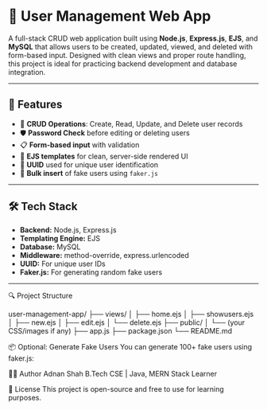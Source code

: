 # 👥 User Management Web App

A full-stack CRUD web application built using **Node.js**, **Express.js**, **EJS**, and **MySQL** that allows users to be created, updated, viewed, and deleted with form-based input. Designed with clean views and proper route handling, this project is ideal for practicing backend development and database integration.

---

## 📌 Features

- 🔄 **CRUD Operations**: Create, Read, Update, and Delete user records
- 🛡️ **Password Check** before editing or deleting users
- 📋 **Form-based input** with validation
- 📂 **EJS templates** for clean, server-side rendered UI
- 🔗 **UUID** used for unique user identification
- 🔢 **Bulk insert** of fake users using `faker.js`

---

## 🛠 Tech Stack

- **Backend:** Node.js, Express.js
- **Templating Engine:** EJS
- **Database:** MySQL
- **Middleware:** method-override, express.urlencoded
- **UUID:** For unique user IDs
- **Faker.js:** For generating random fake users

---


🔍 Project Structure

user-management-app/
├── views/
│   ├── home.ejs
│   ├── showusers.ejs
│   ├── new.ejs
│   ├── edit.ejs
│   └── delete.ejs
├── public/
│   └── (your CSS/images if any)
├── app.js
├── package.json
└── README.md

📦 Optional: Generate Fake Users
You can generate 100+ fake users using faker.js:


👨‍💻 Author
Adnan Shah
B.Tech CSE | Java, MERN Stack Learner

📄 License
This project is open-source and free to use for learning purposes.

